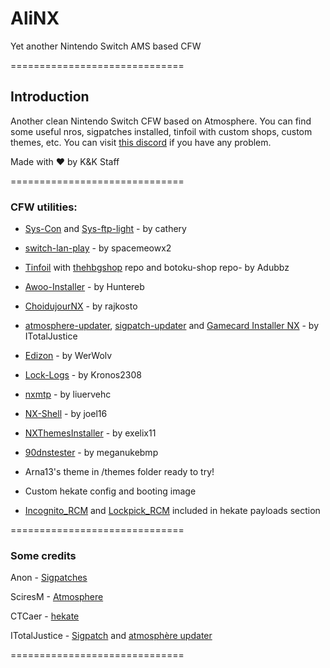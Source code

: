 # AliNX

Yet another Nintendo Switch AMS based CFW

==============================

## Introduction

Another clean Nintendo Switch CFW based on Atmosphere. You can find some useful nros, sigpatches installed, tinfoil with custom shops, custom themes, etc.
You can visit [this discord](https://discord.gg/A26DQKw) if you have any problem.

Made with ❤ by K&K Staff


==============================

### CFW utilities:

  - [Sys-Con](https://github.com/cathery/sys-con) and [Sys-ftp-light](https://github.com/cathery/sys-ftpd-light) - by cathery
  
  - [switch-lan-play](https://github.com/spacemeowx2/switch-lan-play) - by spacemeowx2 
  
  - [Tinfoil](https://tinfoil.io) with [thehbgshop](https://thehbg.shop/main.html) repo and botoku-shop repo- by Adubbz
  
  - [Awoo-Installer](https://github.com/Huntereb/Awoo-Installer) - by Huntereb
  
  - [ChoidujourNX](https://switchtools.sshnuke.net/) - by rajkosto
  
  - [atmosphere-updater](https://github.com/ITotalJustice/atmosphere-updater), [sigpatch-updater](https://github.com/ITotalJustice/sigpatch-updater) and [Gamecard Installer NX](https://github.com/ITotalJustice/Gamecard-Installer-NX) - by ITotalJustice
  
  - [Edizon](https://github.com/WerWolv/EdiZon) - by WerWolv
  
  - [Lock-Logs](https://github.com/StarDustCFW/Lock-Logs) - by Kronos2308
  
  - [nxmtp](https://github.com/liuervehc/nxmtp) - by liuervehc
  
  - [NX-Shell](https://github.com/joel16/NX-Shell/) - by joel16
  
  - [NXThemesInstaller](https://github.com/exelix11/SwitchThemeInjector/) - by exelix11
  
  - [90dnstester](https://github.com/meganukebmp/Switch_90DNS_tester) - by meganukebmp
  
  - Arna13's theme in /themes folder ready to try!
  
  - Custom hekate config and booting image
  
  - [Incognito_RCM](https://github.com/jimzrt/Incognito_RCM) and [Lockpick_RCM](https://github.com/shchmue/Lockpick_RCM) included in hekate payloads section

==============================

### Some credits

Anon - [Sigpatches](https://gbatemp.net/threads/i-heard-that-you-guys-need-some-sweet-patches-for-atmosphere.521164/)

SciresM - [Atmosphere](https://github.com/Atmosphere-NX/Atmosphere)

CTCaer - [hekate](https://github.com/CTCaer/hekate)

ITotalJustice - [Sigpatch](https://github.com/ITotalJustice/sigpatch-updater) and [atmosphère updater](https://github.com/ITotalJustice/atmosphere-updater)


==============================
